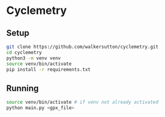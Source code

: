 # Cyclemetry

## Setup
```sh
git clone https://github.com/walkersutton/cyclemetry.git
cd cyclemetry
python3 -m venv venv
source venv/bin/activate
pip install -r requirements.txt
```

## Running
```sh
source venv/bin/activate # if venv not already activated
python main.py <gpx_file>
```
